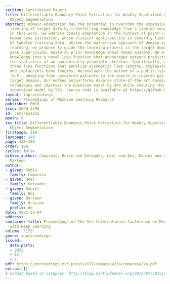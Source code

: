 ```yaml
---
section: Contributed Papers
title: Differentiable Boundary Point Extraction for Weakly Supervised Star-shaped
  Object Segmentation
abstract: Domain adaptation has the potential to overcome the expensive or even infeasible
  labeling of target data by transferring knowledge from a labeled source domain.
  In this work, we address domain adaptation in the context of point cloud-based 3D
  human pose estimation, whose clinical applicability is severely limited by a lack
  of labeled training data. Unlike the mainstream approach of domain-invariant feature
  learning, we propose to guide the learning process in the target domain through
  weak supervision, based on prior knowledge about human anatomy. We embed this prior
  knowledge into a novel loss function that encourages network predictions to match
  the statistics of an anatomically plausible skeleton. Specifically, we formulate
  three loss functions that penalize asymmetric limb lengths, implausible joint angles,
  and implausible bone lengths. We evaluate the method on a public lying pose dataset
  (SLP), adapting from uncovered patients in the source to covered patients in the
  target domain. Our method outperforms diverse state-of-the-art domain adaptation
  techniques and improves the baseline model by 26% while reducing the gap to a fully
  supervised model by 54%. Source code is available at https://github.com/multimodallearning/da-3dhpe-anatomy.
layout: inproceedings
series: Proceedings of Machine Learning Research
publisher: PMLR
issn: 2640-3498
id: camarasa22a
month: 0
tex_title: Differentiable Boundary Point Extraction for Weakly Supervised Star-shaped
  Object Segmentation
firstpage: 188
lastpage: 198
page: 188-198
order: 188
cycles: false
bibtex_author: Camarasa, Robin and Kervadec, Hoel and Bos, Daniel and de Bruijne,
  Marleen
author:
- given: Robin
  family: Camarasa
- given: Hoel
  family: Kervadec
- given: Daniel
  family: Bos
- given: Marleen
  family: Bruijne
  prefix: de
date: 2022-12-04
address:
container-title: Proceedings of The 5th International Conference on Medical Imaging
  with Deep Learning
volume: '172'
genre: inproceedings
issued:
  date-parts:
  - 2022
  - 12
  - 4
pdf: https://proceedings.mlr.press/v172/camarasa22a/camarasa22a.pdf
extras: []
# Format based on citeproc: http://blog.martinfenner.org/2013/07/30/citeproc-yaml-for-bibliographies/
---
```

